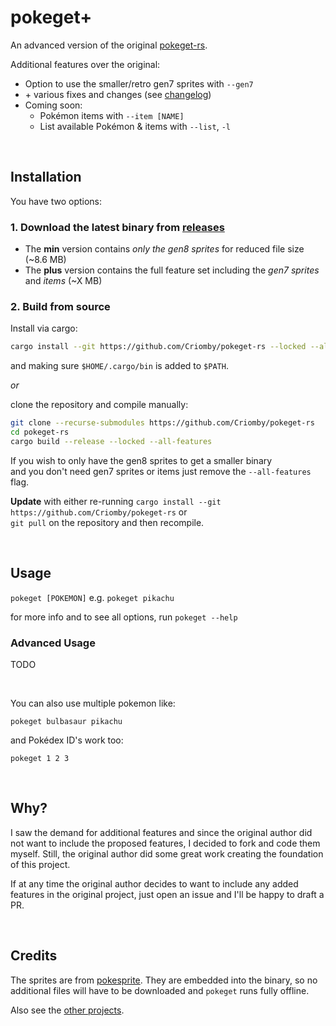 # pokeget+

An advanced version of the original [pokeget-rs](https://github.com/talwat/pokeget-rs).

Additional features over the original:
- Option to use the smaller/retro gen7 sprites with `--gen7`
- \+ various fixes and changes (see [changelog](CHANGELOG.md))
- Coming soon:
    - Pokémon items with `--item [NAME]`
    - List available Pokémon & items with `--list`, `-l`

<br>

## Installation

You have two options:

### 1. Download the latest binary from [releases](https://github.com/Criomby/pokeget-rs/releases)

- The **min** version contains *only the gen8 sprites* for reduced file size (~8.6 MB)
- The **plus** version contains the full feature set including the *gen7 sprites* and *items* (~X MB)

### 2. Build from source

Install via cargo:

```sh
cargo install --git https://github.com/Criomby/pokeget-rs --locked --all-features
```
and making sure `$HOME/.cargo/bin` is added to `$PATH`.

*or* 

clone the repository and compile manually:

```sh
git clone --recurse-submodules https://github.com/Criomby/pokeget-rs
cd pokeget-rs
cargo build --release --locked --all-features
```

If you wish to only have the gen8 sprites to get a smaller binary<br>
and you don't need gen7 sprites or items just remove the `--all-features` flag.

**Update** with either re-running `cargo install --git https://github.com/Criomby/pokeget-rs` or<br>
`git pull` on the repository and then recompile.

<br>

## Usage

`pokeget [POKEMON]` e.g. `pokeget pikachu`

for more info and to see all options, run `pokeget --help`

### Advanced Usage

TODO

<br>

You can also use multiple pokemon like:

`pokeget bulbasaur pikachu`

and Pokédex ID's work too:

`pokeget 1 2 3`

<br>

## Why?

I saw the demand for additional features and since the original author did not want to include the proposed features, I decided to fork and code them myself.
Still, the original author did some great work creating the foundation of this project.

If at any time the original author decides to want to include any added features in the original project, just open an issue and I'll be happy to draft a PR.

<br>

## Credits

The sprites are from [pokesprite](https://github.com/msikma/pokesprite).
They are embedded into the binary, so no additional files will have to be downloaded and `pokeget` runs fully offline.

Also see the [other projects](OTHER_PROJECTS.md).
